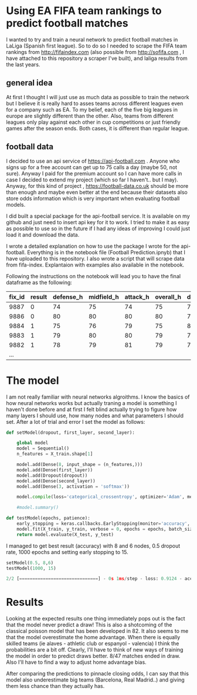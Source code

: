 # Using EA FIFA team rankings to predict football matches

I wanted to try and train a neural network to predict football matches in LaLiga (Spanish first league). So to do so I needed to scrape the FIFA team rankings from http://fifaindex.com (also possible from http://sofifa.com , I have attached to this repository a scraper I've built), and laliga results from the last years.

## general idea

At first I thought I will just use as much data as possible to train the network but I believe it is really hard to asses teams across different leagues even for a company such as EA. To my belief, each of the five big leagues in europe are slightly different than the other. Also, teams from different leagues only play against each other in cup competitions or just friendly games after the season ends. Both cases, it is different than regular league.

## football data

I decided to use an api service of https://api-football.com .  Anyone who signs up for a free account can get up to 75 calls a day (maybe 50, not sure). Anyway I paid for the premium account so I can have more calls in case I decided to extend my project (which so far I haven't.. but I may). Anyway, for this kind of project , https://football-data.co.uk should be more than enough and maybe even better at the end because their datasets also store odds information which is very important when evaluating football models.

I did built a special package for the api-football service. It is available on my github and just need to insert api key for it to work. I tried to make it as easy as possible to use so in the future if I had any ideas of improving I could just load it and download the data.

I wrote a detailed explanation on how to use the package I wrote for the api-football. Everything is in the notebook file (Football Prediction.ipnyb) that I have uploaded to this repository. I also wrote a script that will scrape data from fifa-index. Explantaion with examples also available in the notebook.

Following the instructions on the notebook will lead you to have the final dataframe as the following:

|fix_id |  result|	defense_h|	midfield_h|	attack_h|	overall_h|	defense_a|	midfield_a|	attack_a|	overall_a|
|-------|--------|---------|--------|	-------|--------|---------|--------|-------|--------|								
|9887|	0|	74|	75|	74|	75|	74|	75|	77|	75|
|9886|	0|	80|	80|	80|	80|	75|	74|	77|	75|
|9884|	1|	75|	76|	79|	75|	83|	82|	85|	83|
|9883|	1|	79|	80|	80|	79|	76|	78|79	|78|
|9882|	1|	78|	79|	81|	79|	75|	74|	75|	74|
|...||||||||||


# The model

I am not really familiar with neural networks algroithms. I know the basics of how neural networks works but actually traning a model is something I haven't done before and at first I felt blind actually trying to figure how many layers I should use, how many nodes and what parameters I should set. After a lot of trial and error I set the model as follows:

```python
def setModel(dropout, first_layer, second_layer):

    global model
    model = Sequential()
    n_features = X_train.shape[1]

    model.add(Dense(8, input_shape = (n_features,)))
    model.add(Dense(first_layer))
    model.add(Dropout(dropout))
    model.add(Dense(second_layer))
    model.add(Dense(3, activation = 'softmax'))

    model.compile(loss='categorical_crossentropy', optimizer='Adam', metrics = ['accuracy'])

    #model.summary()
```

```python
def testModel(epochs, patience):
    early_stopping = keras.callbacks.EarlyStopping(monitor='accuracy', min_delta = 0, patience = patience)
    model.fit(X_train, y_train, verbose = 0, epochs = epochs, batch_size = 1, callbacks = [early_stopping])
    return model.evaluate(X_test, y_test)
```

I managed to get best result (accuracy) with 8 and 6 nodes, 0.5 dropout rate, 1000 epochs and setting early stopping to 15.

```python
setModel(0.5, 8,6)
testModel(1000, 15)

2/2 [==============================] - 0s 1ms/step - loss: 0.9124 - accuracy: 0.5957
```

# Results

Looking at the expected results one thing immediately pops out is the fact that the model never predict a draw! This is also a shotcoming of the classical poisson model that has been developed in 82.
It also seems to me that the model overestimate the home advantage. When there is equally skilled teams (ie alaves - athletic club or espanyol - valencia) I think the probabilities are a bit off.
Clearly, I'll have to think of new ways of training the model in order to predict draws better. 8/47 matches ended in draw. Also I'll have to find a way to adjust home advantage bias.

After comparing the predictions to pinnacle closing odds, I can say that this model also underestimate big teams (Barcelona, Real Madrid..) and giving them less chance than they actually has.


